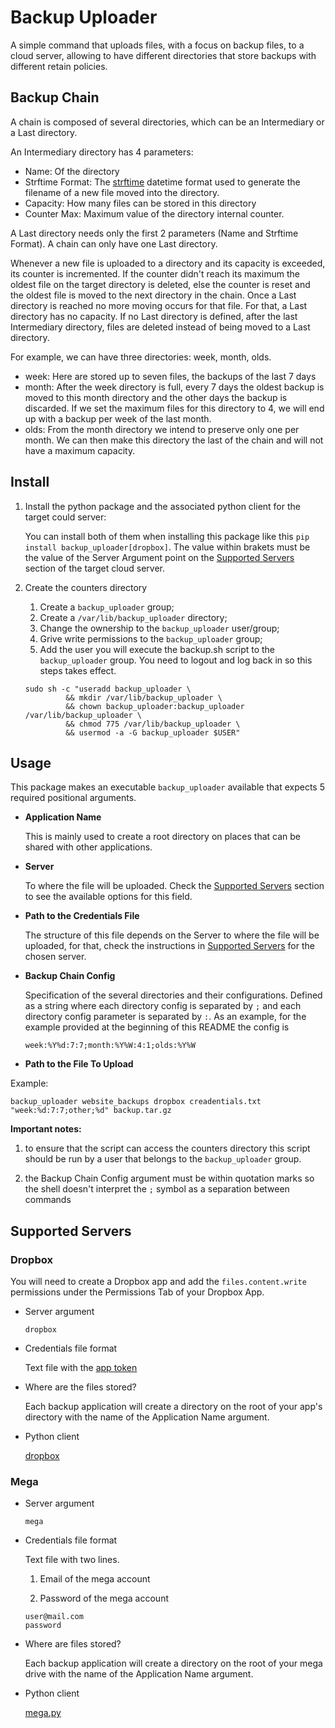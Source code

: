 # Backup Uploader

A simple command that uploads files, with a focus on backup files, to a cloud server, allowing to have different directories that store backups with different retain policies.

## Backup Chain

A chain is composed of several directories, which can be an Intermediary or a Last directory.

An Intermediary directory has 4 parameters:

- Name: Of the directory
- Strftime Format: The [strftime](https://strftime.org/) datetime format used to generate the filename of a new file moved into the directory.
- Capacity: How many files can be stored in this directory
- Counter Max: Maximum value of the directory internal counter.

A Last directory needs only the first 2 parameters (Name and Strftime Format). A chain can only have one Last directory.

Whenever a new file is uploaded to a directory and its capacity is exceeded, its counter is incremented. If the counter didn't reach its maximum the oldest file on the target directory is deleted, else the counter is reset and the oldest file is moved to the next directory in the chain. Once a Last directory is reached no more moving occurs for that file. For that, a Last directory has no capacity. If no Last directory is defined, after the last Intermediary directory, files are deleted instead of being moved to a Last directory.

For example, we can have three directories: week, month, olds.

- week: Here are stored up to seven files, the backups of the last 7 days
- month: After the week directory is full, every 7 days the oldest backup is moved to this month directory and the other days the backup is discarded. If we set the maximum files for this directory to 4, we will end up with a backup per week of the last month.
- olds: From the month directory we intend to preserve only one per month. We can then make this directory the last of the chain and will not have a maximum capacity.

## Install

1. Install the python package and the associated python client for the target could server:
   
   You can install both of them when installing this package like this `pip install backup_uploader[dropbox]`. The value within brakets must be the value of the Server Argument point on the [Supported Servers](#supported-servers) section of the target cloud server.

2. Create the counters directory
   1. Create a `backup_uploader` group;
   2. Create a `/var/lib/backup_uploader` directory;
   3. Change the ownership to the `backup_uploader` user/group;
   4. Grive write permissions to the `backup_uploader` group;
   5. Add the user you will execute the backup.sh script to the `backup_uploader` group. You need to logout and log back in so this steps takes effect.
   
   ```shell
   sudo sh -c "useradd backup_uploader \
            && mkdir /var/lib/backup_uploader \
            && chown backup_uploader:backup_uploader /var/lib/backup_uploader \
            && chmod 775 /var/lib/backup_uploader \
            && usermod -a -G backup_uploader $USER"
   ```

## Usage

This package makes an executable `backup_uploader` available that expects 5 required positional arguments.

- **Application Name**
  
  This is mainly used to create a root directory on places that can be shared with other applications.

- **Server**
  
  To where the file will be uploaded. Check the [Supported Servers](#supported-servers) section to see the available options for this field.

- **Path to the Credentials File**
  
  The structure of this file depends on the Server to where the file will be uploaded, for that, check the instructions in [Supported Servers](#supported-servers) for the chosen server.

- **Backup Chain Config**
  
  Specification of the several directories and their configurations. Defined as a string where each directory config is separated by `;` and each directory config parameter is separated by `:`. As an example, for the example provided at the beginning of this README the config is
  
  ```textile
  week:%Y%d:7:7;month:%Y%W:4:1;olds:%Y%W
  ```

- **Path to the File To Upload**

Example:

```shell
backup_uploader website_backups dropbox creadentials.txt "week:%d:7:7;other;%d" backup.tar.gz
```

**Important notes:**

1. to ensure that the script can access the counters directory this script should be run by a user that belongs to the `backup_uploader` group.

2. the Backup Chain Config argument must be within quotation marks so the shell doesn't interpret the `;` symbol as a separation between commands

## Supported Servers

### Dropbox

You will need to create a Dropbox app and add the `files.content.write` permissions under the Permissions Tab of your Dropbox App.

- Server argument
  
  `dropbox`

- Credentials file format
  
  Text file with the [app token](https://dropbox.tech/developers/generate-an-access-token-for-your-own-account)

- Where are the files stored?
  
  Each backup application will create a directory on the root of your app's directory with the name of the Application Name argument.

- Python client
  
  [dropbox](https://pypi.org/project/dropbox/)

### Mega

- Server argument
  
  `mega`

- Credentials file format
  
  Text file with two lines.
  
  1. Email of the mega account
  
  2. Password of the mega account
  
  ```textile
  user@mail.com
  password
  ```

- Where are files stored?
  
  Each backup application will create a directory on the root of your mega drive with the name of the Application Name argument.

- Python client
  
  [mega.py](https://pypi.org/project/mega.py/)
